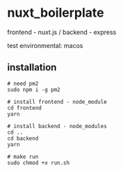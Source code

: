 # nuxt_boilerplate
frontend - nuxt.js / backend - express

test environmental: macos

## installation
```shell
# need pm2 
sudo npm i -g pm2

# install frontend - node_module 
cd frontend
yarn

# install backend - node_modules
cd ..
cd backend
yarn

# make run
sudo chmod +x run.sh

```